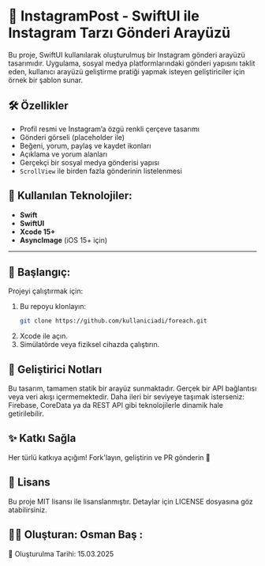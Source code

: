 # 📸 InstagramPost - SwiftUI ile Instagram Tarzı Gönderi Arayüzü

Bu proje, SwiftUI kullanılarak oluşturulmuş bir Instagram gönderi arayüzü tasarımıdır. Uygulama, sosyal medya platformlarındaki gönderi yapısını taklit eden, kullanıcı arayüzü geliştirme pratiği yapmak isteyen geliştiriciler için örnek bir şablon sunar.

## 🛠️ Özellikler

- Profil resmi ve Instagram’a özgü renkli çerçeve tasarımı
- Gönderi görseli (placeholder ile)
- Beğeni, yorum, paylaş ve kaydet ikonları
- Açıklama ve yorum alanları
- Gerçekçi bir sosyal medya gönderisi yapısı
- `ScrollView` ile birden fazla gönderinin listelenmesi
## 📄 Kullanılan Teknolojiler:

- **Swift**
- **SwiftUI**
- **Xcode 15+**
- **AsyncImage** (iOS 15+ için)

---

## 🚀 Başlangıç:

Projeyi çalıştırmak için:

1. Bu repoyu klonlayın:
   ```bash
   git clone https://github.com/kullaniciadi/foreach.git
2. Xcode ile açın.
3. Simülatörde veya fiziksel cihazda çalıştırın.

## 🔧 Geliştirici Notları

Bu tasarım, tamamen statik bir arayüz sunmaktadır.
Gerçek bir API bağlantısı veya veri akışı içermemektedir.
Daha ileri bir seviyeye taşımak isterseniz:
Firebase, CoreData ya da REST API gibi teknolojilerle dinamik hale getirilebilir.
## ✨ Katkı Sağla

Her türlü katkıya açığım!
Fork'layın, geliştirin ve PR gönderin 🚀

## 📄 Lisans 

Bu proje MIT lisansı ile lisanslanmıştır.
Detaylar için LICENSE dosyasına göz atabilirsiniz.

## 👨‍💻 Oluşturan: Osman Baş :

📅 Oluşturulma Tarihi: 15.03.2025
